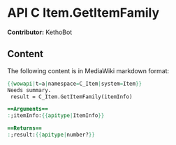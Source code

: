 # API C Item.GetItemFamily

**Contributor:** KethoBot

## Content

The following content is in MediaWiki markdown format:

```mediawiki
{{wowapi|t=a|namespace=C_Item|system=Item}}
Needs summary.
 result = C_Item.GetItemFamily(itemInfo)

==Arguments==
:;itemInfo:{{apitype|ItemInfo}}

==Returns==
:;result:{{apitype|number?}}
```